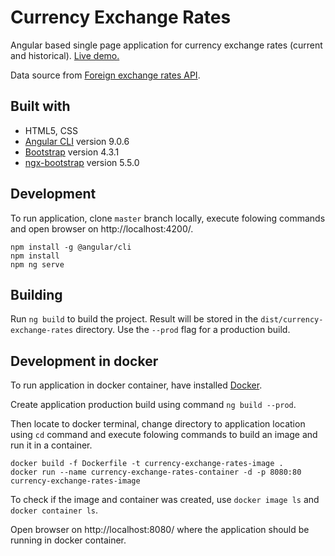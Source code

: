 # Currency Exchange Rates

Angular based single page application for currency exchange rates (current and historical). [Live demo.](https://ritakrastina.github.io/currency-exchange-rates/)

Data source from [Foreign exchange rates API](https://exchangeratesapi.io/).

## Built with

- HTML5, CSS
- [Angular CLI](https://github.com/angular/angular-cli) version 9.0.6
- [Bootstrap](https://getbootstrap.com/) version 4.3.1
- [ngx-bootstrap](https://valor-software.com/ngx-bootstrap) version 5.5.0

## Development

To run application, clone `master` branch locally, execute folowing commands and open browser on http://localhost:4200/.
```
npm install -g @angular/cli
npm install
npm ng serve
```

## Building

Run `ng build` to build the project. Result will be stored in the `dist/currency-exchange-rates` directory. Use the `--prod` flag for a production build.

## Development in docker

To run application in docker container, have installed [Docker](https://www.docker.com/).

Create application production build using command `ng build --prod`.

Then locate to docker terminal, change directory to application location using `cd` command and execute folowing commands to build an image and run it in a container.
```
docker build -f Dockerfile -t currency-exchange-rates-image .
docker run --name currency-exchange-rates-container -d -p 8080:80 currency-exchange-rates-image
```

To check if the image and container was created, use `docker image ls` and `docker container ls`.

Open browser on http://localhost:8080/ where the application should be running in docker container.
